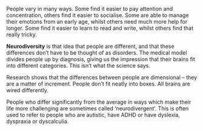 People vary in many ways. Some find it easier to pay attention and concentration, others find it easier to socialise. Some are able to manage their emotions from an early age, whilst others need much more help for longer.  Some find it easier to learn to read and write, whilst others find that really tricky.  

**Neurodiversity** is that idea that people are different, and that these differences don’t have to be thought of as disorders. The medical model divides people up by diagnosis, giving us the impression that their brains fit into different categories.  This isn’t what the science says. 

Research shows that the differences between people are dimensional – they are a matter of increment. People don’t fit neatly into boxes. All brains are wired differently. 

People who differ significantly from the average in ways which make their life more challenging are sometimes called ‘neurodivergent’. This is often used to refer to people who are autistic, have ADHD or have dyslexia, dyspraxia or dyscalculia.  
